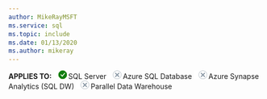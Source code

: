 ```yaml
---
author: MikeRayMSFT
ms.service: sql
ms.topic: include
ms.date: 01/13/2020
ms.author: mikeray
---
```


<Token>**APPLIES TO:** ![Yes](media/yes-icon.png)SQL Server ![No](media/no-icon.png)Azure SQL Database ![No](media/no-icon.png)Azure Synapse Analytics (SQL DW) ![No](media/no-icon.png)Parallel Data Warehouse </Token>

